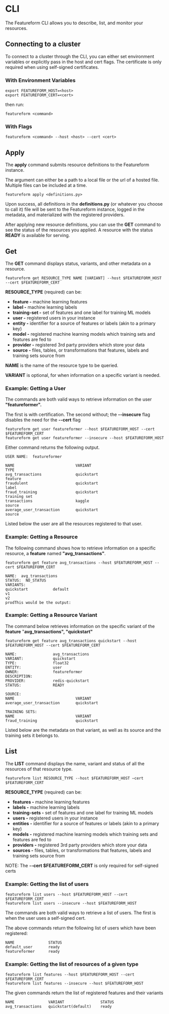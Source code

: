 # CLI

The Featureform CLI allows you to describe, list, and monitor your resources.

## Connecting to a cluster

To connect to a cluster through the CLI, you can either set environment variables or explicitly pass in the host and cert flags.
The certificate is only required when using self-signed certificates.

### With Environment Variables
```shell
export FEATUREFORM_HOST=<host>
export FEATUREFORM_CERT=<cert>
```
then run:
```shell
featureform <command>
```

### With Flags
```shell
featureform <command> --host <host> --cert <cert>
```

## Apply

The **apply** command submits resource definitions to the Featureform instance.&#x20;

The argument can either be a path to a local file or the url of a hosted file. Multiple files can be included at a time.

```shell
featureform apply <definitions.py>
```

Upon success, all definitions in the **definitions.py** (or whatever you choose to call it) file will be sent to the Featureform instance, logged in the metadata, and materialized with the registered providers.

After applying new resource definitions, you can use the **GET** command to see the status of the resources you applied. A resource with the status **READY** is available for serving.


## Get

The **GET** command displays status, variants, and other metadata on a resource.

```shell
featureform get RESOURCE_TYPE NAME [VARIANT] --host $FEATUREFORM_HOST --cert $FEATUREFORM_CERT
```

**RESOURCE\_TYPE** (required) can be:

* **feature -** machine learning features
* **label -** machine learning labels
* **training-set -** set of features and one label for training ML models
* **user -** registered users in your instance
* **entity -** identifier for a source of features or labels (akin to a primary key)
* **model -** registered machine learning models which training sets and features are fed to
* **provider -** registered 3rd party providers which store your data
* **source -** files, tables, or transformations that features, labels and training sets source from

**NAME** is the name of the resource type to be queried.

**VARIANT** is optional, for when information on a specific variant is needed.

### Example: Getting a User

The commands are both valid ways to retrieve information on the user **"featureformer".**

The first is with certification. The second without; the **--insecure** flag disables the need for the **--cert** flag

```shell
featureform get user featureformer --host $FEATUREFORM_HOST --cert $FEATUREFORM_CERT
featureform get user featureformer --insecure --host $FEATUREFORM_HOST
```

Either command returns the following output.&#x20;

```shell
USER NAME:  featureformer

NAME                           VARIANT                             TYPE
avg_transactions               quickstart                          feature
fraudulent                     quickstart                          label
fraud_training                 quickstart                          training set
transactions                   kaggle                              source
average_user_transaction       quickstart                          source
```

Listed below the user are all the resources registered to that user.

### Example: Getting a Resource

The following command shows how to retrieve information on a specific resource, a **feature** named **"avg\_transactions"**.

```shell
featureform get feature avg_transactions --host $FEATUREFORM_HOST --cert $FEATUREFORM_CERT

NAME:  avg_transactions
STATUS:  NO_STATUS
VARIANTS:
quickstart           default
v1
v2
prodThis would be the output:
```

### Example: Getting a Resource Variant

The command below retrieves information on the specific variant of the **feature** "**avg\_transactions", "quickstart"**

```shell
featureform get feature avg_transactions quickstart --host $FEATUREFORM_HOST --cert $FEATUREFORM_CERT

NAME:                avg_transactions
VARIANT:             quickstart     
TYPE:                float32
ENTITY:              user
OWNER:               featureformer
DESCRIPTION:
PROVIDER:            redis-quickstart
STATUS:              READY

SOURCE:
NAME                           VARIANT
average_user_transaction       quickstart

TRAINING SETS:
NAME                           VARIANT
fraud_training                 quickstart
```

Listed below are the metadata on that variant, as well as its source and the training sets it belongs to.

## List

The **LIST** command displays the name, variant and status of all the resources of that resource type.

```shell
featureform list RESOURCE_TYPE --host $FEATUREFORM_HOST –cert $FEATUREFORM_CERT
```

**RESOURCE\_TYPE** (required) can be:

* **features -** machine learning features
* **labels -** machine learning labels
* **training-sets -** set of features and one label for training ML models
* **users -** registered users in your instance
* **entities -** identifier for a source of features or labels (akin to a primary key)
* **models -** registered machine learning models which training sets and features are fed to
* **providers -** registered 3rd party providers which store your data
* **sources -** files, tables, or transformations that features, labels and training sets source from

NOTE: The **--cert $FEATUREFORM_CERT** is only required for self-signed certs

### Example: Getting the list of users

``` shell
featureform list users --host $FEATUREFORM_HOST --cert $FEATUREFORM_CERT
featureform list users --insecure --host $FEATUREFORM_HOST
```

The commands are both valid ways to retrieve a list of users. The first is when the user uses a self-signed cert.

The above commands return the following list of users which have been registered:

```shell
NAME               STATUS
default_user       ready
featureformer      ready
```

### Example: Getting the list of resources of a given type

```shell
featureform list features --host $FEATUREFORM_HOST --cert $FEATUREFORM_CERT
featureform list features --insecure --host $FEATUREFORM_HOST
```

The given commands return the list of registered features and their variants

```shell
NAME               VARIANT                STATUS
avg_transactions   quickstart(default)    ready
```
